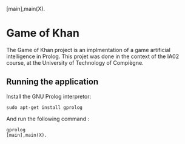 [main],main(X).

# Game of Khan

The Game of Khan project is an implmentation of a game artificial intelligence in Prolog.
This projet was done in the context of the IA02 course, at the University of Technology of Compiègne.

## Running the application

Install the GNU Prolog interpretor:

```
sudo apt-get install gprolog
```

And run the following command :

```
gprolog
[main],main(X).
```
